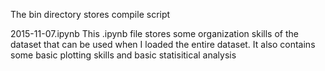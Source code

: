 The bin directory stores compile script

2015-11-07.ipynb
This .ipynb file stores some organization skills of the dataset that can be used when I loaded the entire dataset.
It also contains some basic plotting skills and basic statisitical analysis
